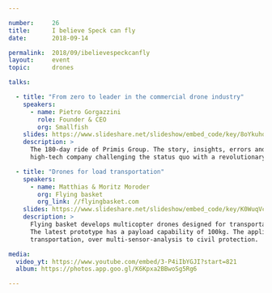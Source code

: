 ```yaml
---

number:     26
title:      I believe Speck can fly
date:       2018-09-14

permalink:  2018/09/ibelievespeckcanfly
layout:     event
topic:      drones

talks:

  - title: "From zero to leader in the commercial drone industry"
    speakers:
      - name: Pietro Gorgazzini
        role: Founder & CEO
        org: Smallfish
    slides: https://www.slideshare.net/slideshow/embed_code/key/8oYkuhq61m8661
    description: >
      The 180-day ride of Primis Group. The story, insights, errors and learnings of a
      high-tech company challenging the status quo with a revolutionary approach to aerial data.

  - title: "Drones for load transportation"
    speakers:
      - name: Matthias & Moritz Moroder
        org: Flying basket
        org_link: //flyingbasket.com
    slides: https://www.slideshare.net/slideshow/embed_code/key/K0WuqVc3ory57u
    description: >
      Flying basket develops multicopter drones designed for transportation in mountain areas.
      The latest prototype has a payload capability of 100kg. The applications range from load
      transportation, over multi-sensor-analysis to civil protection.

media:
  video_yt: https://www.youtube.com/embed/3-P4iIbYGJI?start=821
  album: https://photos.app.goo.gl/K6Kpxa2BBwoSg5Rg6

---
```

